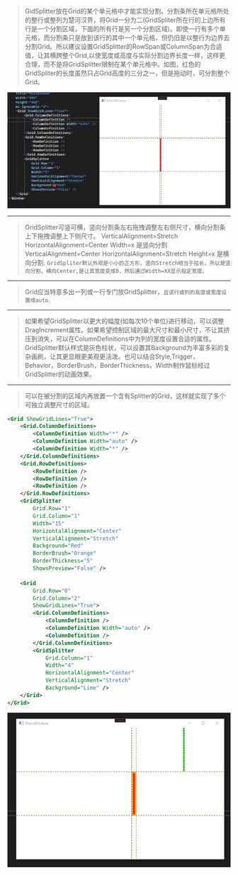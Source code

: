 > GidSplitter放在Grid的某个单元格中才能实现分割。分割条所在单元格所处的整行或整列为楚河汉界，将Grid一分为二(GridSpliter所在行的上边所有行是一个分割区域，下面的所有行是另一个分割区域)。即使一行有多个单元格，而分割条只是放到该行的其中一个单元格，但仍旧是以整行为边界去分割Grid。所以建议设置GridSplitter的RowSpan或ColumnSpan为合适值，让其横跨整个Grid,以使宽度或高度与实际分割边界长度一样，这样更合理，而不是将GridSplitter限制在某个单元格中。如图，红色的GridSpliter的长度虽然只占Grid高度的三分之一，但是拖动时，可分割整个Grid。

![](https://raw.githubusercontent.com/BruceLeeCorner/img4md/master/2024202411252009336.gif)

---

> GridSplitter可竖可横，竖向分割条左右拖拽调整左右侧尺寸，横向分割条上下拖拽调整上下侧尺寸。
> VerticalAlignment=Stretch HorizontalAlignment=Center Width=x 是竖向分割
> VerticalAlignment=Center HorizontalAlignment=Stretch Height=x 是横向分割.
> `GridSpliter默认外观是小小的正方形，竖向Stretch相当于拉长，所以是竖向分割，横向Center,是让其宽度变成0，然后通过Width=XX显示指定宽度。`
---

> Grid应当特意多出一列或一行专门放GridSplitter，`且该行或列的高度或宽度设置成auto`.
---

> 如果希望GridSplitter以更大的幅度(如每次10个单位)进行移动，可以调整DragIncrement属性。如果希望控制区域的最大尺寸和最小尺寸，不让其挤压到消失，可以在ColumnDefinitions中为列的宽度设置合适的属性。GridSplitter默认样式是灰色柱状，可以设置其Background为丰富多彩的复杂画刷，让其更显眼更美观更活泼。也可以结合Style,Trigger，Behavior，BorderBrush，BorderThickness，Width制作鼠标经过GridSplitter的动画效果。

---

> 可以在被分割的区域内再放置一个含有Splitter的Grid，这样就实现了多个可独立调整尺寸的区域。
```XML
<Grid ShowGridLines="True">
    <Grid.ColumnDefinitions>
        <ColumnDefinition Width="*" />
        <ColumnDefinition Width="auto" />
        <ColumnDefinition Width="*" />
    </Grid.ColumnDefinitions>
    <Grid.RowDefinitions>
        <RowDefinition />
        <RowDefinition />
        <RowDefinition />
    </Grid.RowDefinitions>
    <GridSplitter
        Grid.Row="1"
        Grid.Column="1"
        Width="15"
        HorizontalAlignment="Center"
        VerticalAlignment="Stretch"
        Background="Red"
        BorderBrush="Orange"
        BorderThickness="5"
        ShowsPreview="False" />

    <Grid
        Grid.Row="0"
        Grid.Column="2"
        ShowGridLines="True">
        <Grid.ColumnDefinitions>
            <ColumnDefinition />
            <ColumnDefinition Width="auto" />
            <ColumnDefinition />
        </Grid.ColumnDefinitions>
        <GridSplitter
            Grid.Column="1"
            Width="4"
            HorizontalAlignment="Center"
            VerticalAlignment="Stretch"
            Background="Lime" />
    </Grid>
</Grid>
```



![](https://raw.githubusercontent.com/BruceLeeCorner/img4md/master/2024202411252017690.gif)



